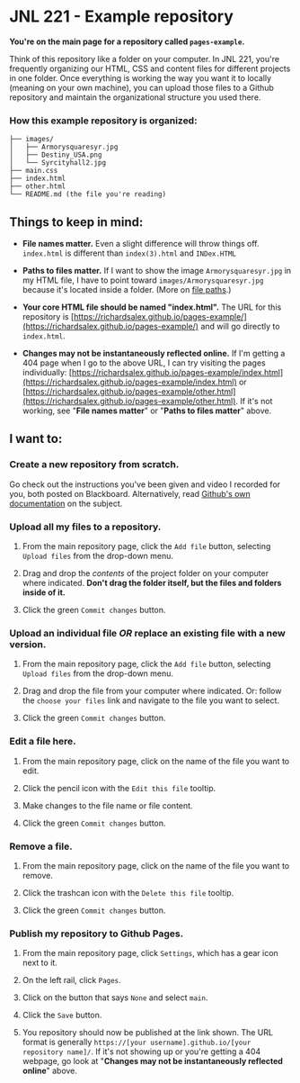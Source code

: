 # JNL 221 - Example repository

__You're on the main page for a repository called `pages-example`.__

Think of this repository like a folder on your computer. In JNL 221, you're frequently organizing our HTML, CSS and content files for different projects in one folder. Once everything is working the way you want it to locally (meaning on your own machine), you can upload those files to a Github repository and maintain the organizational structure you used there.

### How this example repository is organized:

```
├── images/
│   ├── Armorysquaresyr.jpg
│   ├── Destiny_USA.png
│   └── Syrcityhall2.jpg
├── main.css
├── index.html
├── other.html
└── README.md (the file you're reading)
```

## Things to keep in mind:
* __File names matter.__ Even a slight difference will throw things off. `index.html` is different than `index(3).html` and `INDex.HTML`

* __Paths to files matter.__ If I want to show the image `Armorysquaresyr.jpg` in my HTML file, I have to point toward `images/Armorysquaresyr.jpg` because it's located inside a folder. (More on [file paths](https://www.w3schools.com/html/html_filepaths.asp).)

* __Your core HTML file should be named "index.html".__ The URL for this repository is [https://richardsalex.github.io/pages-example/](https://richardsalex.github.io/pages-example/) and will go directly to `index.html`.

* __Changes may not be instantaneously reflected online.__ If I'm getting a 404 page when I go to the above URL, I can try visiting the pages individually: [https://richardsalex.github.io/pages-example/index.html](https://richardsalex.github.io/pages-example/index.html) or [https://richardsalex.github.io/pages-example/other.html](https://richardsalex.github.io/pages-example/other.html). If it's not working, see "__File names matter__" or "__Paths to files matter__" above.

## I want to:
### Create a new repository from scratch.
Go check out the instructions you've been given and video I recorded for you, both posted on Blackboard. Alternatively, read [Github's own documentation](https://docs.github.com/en/get-started/quickstart/create-a-repo) on the subject.

### Upload all my files to a repository. 
1. From the main repository page, click the `Add file` button, selecting `Upload files` from the drop-down menu.

2. Drag and drop the _contents_ of the project folder on your computer where indicated. __Don't drag the folder itself, but the files and folders inside of it.__

3. Click the green `Commit changes` button.

### Upload an individual file _OR_ replace an existing file with a new version.
1. From the main repository page, click the `Add file` button, selecting `Upload files` from the drop-down menu.

2. Drag and drop the file from your computer where indicated. Or: follow the `choose your files` link and navigate to the file you want to select.

3. Click the green `Commit changes` button.

### Edit a file here.
1. From the main repository page, click on the name of the file you want to edit.

2. Click the pencil icon with the `Edit this file` tooltip. 

3. Make changes to the file name or file content.

4. Click the green `Commit changes` button.

### Remove a file.
1. From the main repository page, click on the name of the file you want to remove.

2. Click the trashcan icon with the `Delete this file` tooltip.

3. Click the green `Commit changes` button.

### Publish my repository to Github Pages.
1. From the main repository page, click `Settings`, which has a gear icon next to it.

2. On the left rail, click `Pages`.

3. Click on the button that says `None` and select `main`.

4. Click the `Save` button.

5. You repository should now be published at the link shown. The URL format is generally `https://[your username].github.io/[your repository name]/`. If it's not showing up or you're getting a 404 webpage, go look at "__Changes may not be instantaneously reflected online__" above.
